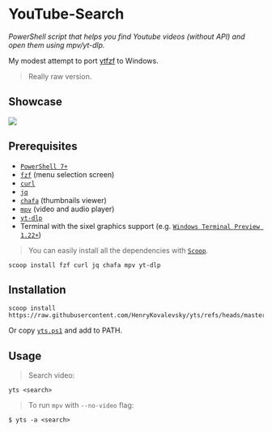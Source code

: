 # YouTube-Search

_PowerShell script that helps you find Youtube videos (without API) and open them using mpv/yt-dlp._

My modest attempt to port [ytfzf](https://github.com/pystardust/ytfzf) to Windows. 

> Really raw version.

## Showcase

![](https://github.com/HenryKovalevsky/yts/raw/master/assets/yts.gif)

## Prerequisites

- [`PowerShell 7+`](https://github.com/PowerShell/PowerShell)
- [`fzf`](https://github.com/junegunn/fzf) (menu selection screen)
- [`curl`](https://curl.se/)
- [`jq`](https://jqlang.github.io/jq/)
- [`chafa`](https://hpjansson.org/chafa/) (thumbnails viewer)
- [`mpv`](https://mpv.io/) (video and audio player)
- [`yt-dlp`](https://github.com/yt-dlp/yt-dlp)
- Terminal with the sixel graphics support (e.g. [`Windows Terminal Preview 1.22+`](https://aka.ms/terminal-preview))

> You can easily install all the dependencies with [`Scoop`](https://scoop.sh/).

```pwsh
scoop install fzf curl jq chafa mpv yt-dlp
```

## Installation

```pwsh
scoop install https://raw.githubusercontent.com/HenryKovalevsky/yts/refs/heads/master/scoop/yts.json
```

Or copy [`yts.ps1`](https://github.com/HenryKovalevsky/yts/raw/master/yts.ps1) and add to PATH.

## Usage

> Search video:

```pwsh
yts <search>
```

> To run `mpv` with `--no-video` flag:

```pwsh
$ yts -a <search>
```
